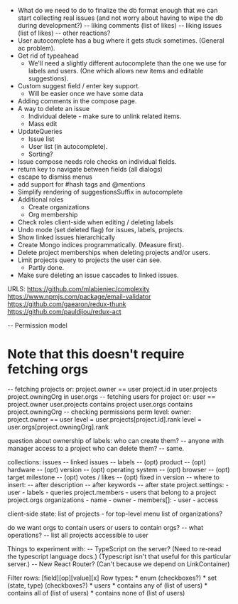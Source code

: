 * What do we need to do to finalize the db format enough that we can start collecting
  real issues (and not worry about having to wipe the db during development?)
  -- liking comments (list of likes)
  -- liking issues (list of likes)
  -- other reactions?
* User autocomplete has a bug where it gets stuck sometimes. (General ac problem).
* Get rid of typeahead
  * We'll need a slightly different autocomplete than the one we use for labels and users.
    (One which allows new items and editable suggestions).
* Custom suggest field / enter key support.
  * Will be easier once we have some data
* Adding comments in the compose page.
* A way to delete an issue
  * Individual delete - make sure to unlink related items.
  * Mass edit
* UpdateQueries
  * Issue list
  * User list (in autocomplete).
  * Sorting?
* Issue compose needs role checks on individual fields.
* return key to navigate between fields (all dialogs)
* escape to dismiss menus
* add support for #hash tags and @mentions
* Simplify rendering of suggestionsSuffix in autocomplete
* Additional roles
  * Create organizations
  * Org membership
* Check roles client-side when editing / deleting labels
* Undo mode (set deleted flag) for issues, labels, projects.
* Show linked issues hierarchically
* Create Mongo indices programmatically. (Measure first).
* Delete project memberships when deleting projects and/or users.
* Limit projects query to projects the user can see.
  * Partly done.
* Make sure deleting an issue cascades to linked issues.

URLS:
  https://github.com/mlabieniec/complexity
  https://www.npmjs.com/package/email-validator
  https://github.com/gaearon/redux-thunk
  https://github.com/pauldijou/redux-act

-- Permission model
  # Note that this doesn't require fetching orgs
  -- fetching projects
    or:
      project.owner == user
      project.id in user.projects
      project.owningOrg in user.orgs
  -- fetching users for project
    or:
      user == project.owner
      user.projects contains project
      user.orgs contains project.owningOrg
  -- checking permissions
    perm level:
      owner: project.owner == user
      level = user.projects[project.id].rank
      level = user.orgs[project.owningOrg].rank

question about ownership of labels: who can create them?
  -- anyone with manager access to a project
who can delete them?
  -- same.

collections:
  issues
    -- linked issues
    -- labels
    -- (opt) product
      -- (opt) hardware
      -- (opt) version
      -- (opt) operating system
    -- (opt) browser
    -- (opt) target milestone
    -- (opt) votes / likes
    -- (opt) fixed in version
    -- where to insert:
       -- after description
       -- after keywords
       -- after state
  project.settings:
    - user
    - labels
    - queries
  project.members - users that belong to a project
  project.orgs
  organizations
    - name
    - owner
    - members[]:
      - user
      - access

client-side state:
  list of projects - for top-level menu
  list of organizations?

do we want orgs to contain users or users to contain orgs?
  -- what operations?
    -- list all projects accessible to user

Things to experiment with:
  -- TypeScript on the server? (Need to re-read the typescript language docs.)
    (Typescript isn't that useful for this particular server.)
  -- New React Router? (Can't because we depend on LinkContainer)

Filter rows:
  [field][op][value][x]
  Row types:
    * enum (checkboxes?)
    * set (state, type) (checkboxes?)
    * users
      * contains any of (list of users)
      * contains all of (list of users)
      * contains none of (list of users)
